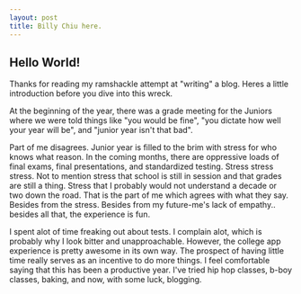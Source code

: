 ```yaml
---
layout: post
title: Billy Chiu here.
---
```


## Hello World! 
  Thanks for reading my ramshackle attempt at "writing" a blog. Heres a little introduction before you dive into this wreck.

  At the beginning of the year, there was a grade meeting for the Juniors where we were told things like "you would be fine", "you dictate how well your year will be", and "junior year isn't that bad".

  Part of me disagrees. Junior year is filled to the brim with stress for who knows what reason. In the coming months, there are oppressive loads of final exams, final presentations, and standardized testing. Stress stress stress. Not to mention stress that school is still in session and that grades are still a thing. Stress that I probably would not understand a decade or two down the road. That is the part of me which agrees with what they say. Besides from the stress. Besides from my future-me's lack of empathy.. besides all that, the experience is fun.

  I spent alot of time freaking out about tests. I complain alot, which is probably why I look bitter and unapproachable. However, the college app experience is pretty awesome in its own way. The prospect of having little time really serves as an incentive to do more things. I feel comfortable saying that this has been a productive year. I've tried hip hop classes, b-boy classes, baking, and now, with some luck, blogging.



